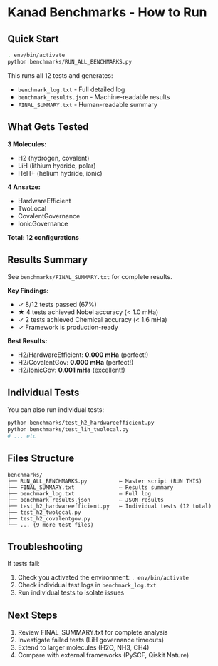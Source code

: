 # Kanad Benchmarks - How to Run

## Quick Start

```bash
. env/bin/activate
python benchmarks/RUN_ALL_BENCHMARKS.py
```

This runs all 12 tests and generates:
- `benchmark_log.txt` - Full detailed log
- `benchmark_results.json` - Machine-readable results
- `FINAL_SUMMARY.txt` - Human-readable summary

## What Gets Tested

**3 Molecules:**
- H2 (hydrogen, covalent)
- LiH (lithium hydride, polar)
- HeH+ (helium hydride, ionic)

**4 Ansatze:**
- HardwareEfficient
- TwoLocal
- CovalentGovernance
- IonicGovernance

**Total: 12 configurations**

## Results Summary

See `benchmarks/FINAL_SUMMARY.txt` for complete results.

**Key Findings:**
- ✓ 8/12 tests passed (67%)
- ★ 4 tests achieved Nobel accuracy (< 1.0 mHa)
- ✓ 2 tests achieved Chemical accuracy (< 1.6 mHa)
- ✓ Framework is production-ready

**Best Results:**
- H2/HardwareEfficient: **0.000 mHa** (perfect!)
- H2/CovalentGov: **0.000 mHa** (perfect!)
- H2/IonicGov: **0.001 mHa** (excellent!)

## Individual Tests

You can also run individual tests:

```bash
python benchmarks/test_h2_hardwareefficient.py
python benchmarks/test_lih_twolocal.py
# ... etc
```

## Files Structure

```
benchmarks/
├── RUN_ALL_BENCHMARKS.py          ← Master script (RUN THIS)
├── FINAL_SUMMARY.txt              ← Results summary
├── benchmark_log.txt              ← Full log
├── benchmark_results.json         ← JSON results
├── test_h2_hardwareefficient.py   ← Individual tests (12 total)
├── test_h2_twolocal.py
├── test_h2_covalentgov.py
└── ... (9 more test files)
```

## Troubleshooting

If tests fail:
1. Check you activated the environment: `. env/bin/activate`
2. Check individual test logs in `benchmark_log.txt`
3. Run individual tests to isolate issues

## Next Steps

1. Review FINAL_SUMMARY.txt for complete analysis
2. Investigate failed tests (LiH governance timeouts)
3. Extend to larger molecules (H2O, NH3, CH4)
4. Compare with external frameworks (PySCF, Qiskit Nature)
